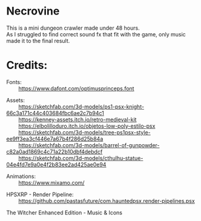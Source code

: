 # Necrovine

This is a mini dungeon crawler made under 48 hours. <br/>
As I struggled to find correct sound fx that fit with the game, only music made it to the final result.

# Credits:
Fonts: <br/>
&emsp;&emsp; https://www.dafont.com/optimusprinceps.font
	
Assets: <br/>
&emsp;&emsp; https://sketchfab.com/3d-models/ps1-psx-knight-66c3a171c44c403684fbc6ae2c7b94c1 <br/>
&emsp;&emsp; https://kenney-assets.itch.io/retro-medieval-kit <br/>
&emsp;&emsp; https://elbolilloduro.itch.io/objetos-low-poly-estilo-psx <br/>
&emsp;&emsp; https://sketchfab.com/3d-models/tree-ps1psx-style-ee9ff3ea3cf446e7a67b4f286d25b84a <br/>
&emsp;&emsp; https://sketchfab.com/3d-models/barrel-of-gunpowder-c82a0ad1869c4c71a22b10dbf4debdcf <br/>
&emsp;&emsp; https://sketchfab.com/3d-models/cthulhu-statue-04e4fd7e9a0e4f2b83ee2ad425ae0e94 <br/>
	
Animations: <br/>
&emsp;&emsp; https://www.mixamo.com/ <br/>
	
HPSXRP - Render Pipeline: <br/>
&emsp;&emsp; https://github.com/pastasfuture/com.hauntedpsx.render-pipelines.psx <br/>
	
The Witcher Enhanced Edition - Music & Icons
